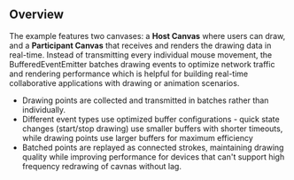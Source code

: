 ## Overview

The example features two canvases: a **Host Canvas** where users can draw, and a **Participant Canvas** that receives and renders the drawing data in real-time. Instead of transmitting every individual mouse movement, the BufferedEventEmitter batches drawing events to optimize network traffic and rendering performance which is helpful for building real-time collaborative applications with drawing or animation scenarios.

-  Drawing points are collected and transmitted in batches rather than individually.
-  Different event types use optimized buffer configurations - quick state changes (start/stop drawing) use smaller buffers with shorter timeouts, while drawing points use larger buffers for maximum efficiency
-  Batched points are replayed as connected strokes, maintaining drawing quality while improving performance for devices that can't support high frequency redrawing of cavnas without lag. 

